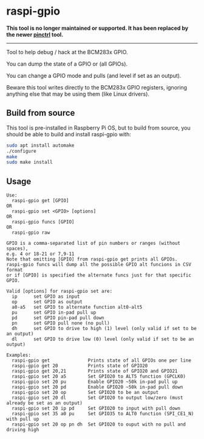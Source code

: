 # raspi-gpio

**This tool is no longer maintained or supported. It has been replaced by the newer [pinctrl](https://github.com/raspberrypi/utils/tree/master/pinctrl) tool.** 

----

Tool to help debug / hack at the BCM283x GPIO. 

You can dump the state of a GPIO or (all GPIOs).

You can change a GPIO mode and pulls (and level if set as an output).

Beware this tool writes directly to the BCM283x GPIO registers, ignoring anything else that may be using them (like Linux drivers).

## Build from source

This tool is pre-installed in Raspberry Pi OS, but to build from source, you should be able to build and install raspi-gpio with:

```bash
sudo apt install automake
./configure
make
sudo make install
```

## Usage

```
Use:
  raspi-gpio get [GPIO]
OR
  raspi-gpio set <GPIO> [options]
OR
  raspi-gpio funcs [GPIO]
OR
  raspi-gpio raw

GPIO is a comma-separated list of pin numbers or ranges (without spaces),
e.g. 4 or 18-21 or 7,9-11
Note that omitting [GPIO] from raspi-gpio get prints all GPIOs.
raspi-gpio funcs will dump all the possible GPIO alt funcions in CSV format
or if [GPIO] is specified the alternate funcs just for that specific GPIO.

Valid [options] for raspi-gpio set are:
  ip      set GPIO as input
  op      set GPIO as output
  a0-a5   set GPIO to alternate function alt0-alt5
  pu      set GPIO in-pad pull up
  pd      set GPIO pin-pad pull down
  pn      set GPIO pull none (no pull)
  dh      set GPIO to drive to high (1) level (only valid if set to be an output)
  dl      set GPIO to drive low (0) level (only valid if set to be an output)
  
Examples:
  raspi-gpio get              Prints state of all GPIOs one per line
  raspi-gpio get 20           Prints state of GPIO20
  raspi-gpio get 20,21        Prints state of GPIO20 and GPIO21
  raspi-gpio set 20 a5        Set GPIO20 to ALT5 function (GPCLK0)
  raspi-gpio set 20 pu        Enable GPIO20 ~50k in-pad pull up
  raspi-gpio set 20 pd        Enable GPIO20 ~50k in-pad pull down
  raspi-gpio set 20 op        Set GPIO20 to be an output
  raspi-gpio set 20 dl        Set GPIO20 to output low/zero (must already be set as an output)
  raspi-gpio set 20 ip pd     Set GPIO20 to input with pull down
  raspi-gpio set 35 a0 pu     Set GPIO35 to ALT0 function (SPI_CE1_N) with pull up
  raspi-gpio set 20 op pn dh  Set GPIO20 to ouput with no pull and driving high
```
